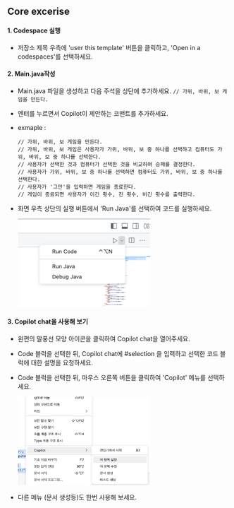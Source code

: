 ## Core excerise
#### 1. Codespace 실행
- 저장소 제목 우측에 'user this template' 버튼을 클릭하고, 'Open in a codespaces'를 선택하세요.

#### 2. Main.java작성

- Main.java 파일을 생성하고 다음 주석을 상단에 추가하세요.
  `// 가위, 바위, 보 게임을 만든다.`

- 엔터를 누르면서 Copilot이 제안하는 코맨트를 추가하세요.
- exmaple :
  ```
  // 가위, 바위, 보 게임을 만든다.
  // 가위, 바위, 보 게임은 사용자가 가위, 바위, 보 중 하나를 선택하고 컴퓨터도 가위, 바위, 보 중 하나를 선택한다.
  // 사용자가 선택한 것과 컴퓨터가 선택한 것을 비교하여 승패를 결정한다.
  // 사용자가 가위, 바위, 보 중 하나를 선택하면 컴퓨터도 가위, 바위, 보 중 하나를 선택한다.
  // 사용자가 '그만'을 입력하면 게임을 종료한다.
  // 게임이 종료되면 사용자가 이긴 횟수, 진 횟수, 비긴 횟수를 출력한다.
  ```
- 화면 우측 상단의 실행 버튼에서 'Run Java'를 선택하여 코드를 실행하세요.
  <p> 
  <img src="/assets/runJava.png" alt="Run Java" width="300" height="200">
  </p>

#### 3. Copilot chat을 사용해 보기
- 왼편의 말풍선 모양 아이콘을 클릭하여 Copilot chat을 열어주세요.
- Code 블럭을 선택한 뒤, Copilot chat에 #selection 을 입력하고 선택한 코드 블럭에 대한 설명을 요청하세요.
- Code 블럭을 선택한 뒤, 마우스 오른쪽 버튼을 클릭하여 'Copilot' 메뉴를 선택하세요.
  <p>
  <img src="/assets/copilot_chat_rightmouse.png" alt="Copilot Menu" width="300" height="200">
  </p>

- 다른 메뉴 (문서 생성등)도 한번 사용해 보세요.




